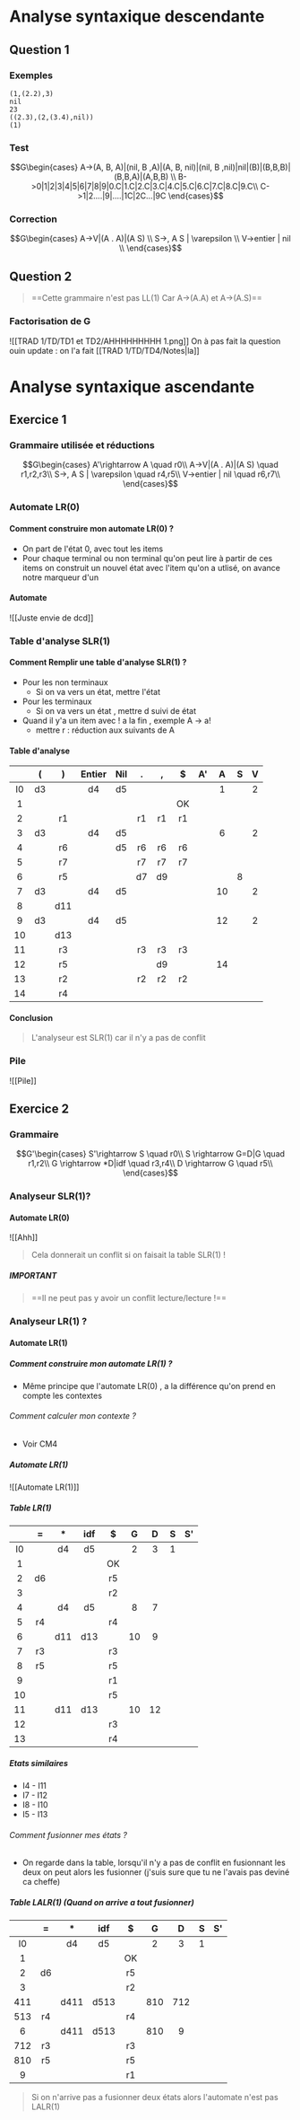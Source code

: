 # Analyse syntaxique descendante
## Question 1
### Exemples
```
(1,(2.2),3)
nil
23
((2.3),(2,(3.4),nil))
(1)
```
### Test
$$G\begin{cases}
A->(A, B, A)|(nil, B ,A)|(A, B, nil)|(nil, B ,nil)|nil|(B)|(B,B,B)|(B,B,A)|(A,B,B) \\
B->0|1|2|3|4|5|6|7|8|9|0.C|1.C|2.C|3.C|4.C|5.C|6.C|7.C|8.C|9.C\\
C->1|2....|9|....|1C|2C...|9C
\end{cases}$$
### Correction
$$G\begin{cases}
A->V|(A . A)|(A S) \\
S->, A S | \varepsilon \\ 
V->entier | nil \\ 
\end{cases}$$
## Question  2
> ==Cette grammaire n'est pas LL(1) Car A->(A.A)  et A->(A.S)==
### Factorisation de G
![[TRAD 1/TD/TD1 et TD2/AHHHHHHHHH 1.png]]
On à pas fait la question ouin
update : on l'a fait [[TRAD 1/TD/TD4/Notes|la]]
# Analyse syntaxique ascendante
## Exercice 1
### Grammaire utilisée et réductions
$$G\begin{cases}
A'\rightarrow A \quad r0\\
A->V|(A . A)|(A S) \quad r1,r2,r3\\
S->, A S | \varepsilon \quad r4,r5\\ 
V->entier | nil \quad r6,r7\\ 
\end{cases}$$
### Automate LR(0)
#### Comment construire mon automate LR(0) ?
- On part de l'état 0, avec tout les items
- Pour chaque terminal ou non terminal qu'on peut lire à partir de ces items on construit un nouvel état avec l'item qu'on a utlisé, on avance notre marqueur d'un 
#### Automate
![[Juste envie de dcd]]
### Table d'analyse SLR(1)
#### Comment Remplir une table d'analyse SLR(1) ?
- Pour les non terminaux
	- Si on va vers un état, mettre l'état
- Pour les terminaux
	- Si on va vers un état , mettre d suivi de état
- Quand il y'a un item avec ! a la fin , exemple A -> a!
	- mettre r : réduction  aux suivants de A
#### Table d'analyse

|     |  (  |  )  | Entier | Nil |  .  |  ,  |  $  | A'  |  A  |  S  |  V  |
| :-: | :-: | :-: | :----: | :-: | :-: | :-: | :-: | :-: | :-: | :-: | :-: |
| I0  | d3  |     |   d4   | d5  |     |     |     |     |  1  |     |  2  |
|  1  |     |     |        |     |     |     | OK  |     |     |     |     |
|  2  |     | r1  |        |     | r1  | r1  | r1  |     |     |     |     |
|  3  | d3  |     |   d4   | d5  |     |     |     |     |  6  |     |  2  |
|  4  |     | r6  |        | d5  | r6  | r6  | r6  |     |     |     |     |
|  5  |     | r7  |        |     | r7  | r7  | r7  |     |     |     |     |
|  6  |     | r5  |        |     | d7  | d9  |     |     |     |  8  |     |
|  7  | d3  |     |   d4   | d5  |     |     |     |     | 10  |     |  2  |
|  8  |     | d11 |        |     |     |     |     |     |     |     |     |
|  9  | d3  |     |   d4   | d5  |     |     |     |     | 12  |     |  2  |
| 10  |     | d13 |        |     |     |     |     |     |     |     |     |
| 11  |     | r3  |        |     | r3  | r3  | r3  |     |     |     |     |
| 12  |     | r5  |        |     |     | d9  |     |     | 14  |     |     |
| 13  |     | r2  |        |     | r2  | r2  | r2  |     |     |     |     |
| 14  |     | r4  |        |     |     |     |     |     |     |     |     |
#### Conclusion
> L'analyseur est SLR(1) car il n'y a pas de conflit
### Pile
![[Pile]]
## Exercice 2
### Grammaire
$$G'\begin{cases}
S'\rightarrow S \quad r0\\
S \rightarrow G=D|G \quad r1,r2\\
G \rightarrow  *D|idf \quad r3,r4\\ 
D \rightarrow G \quad r5\\ 
\end{cases}$$
### Analyseur SLR(1)?
#### Automate LR(0)
![[Ahh]]
> Cela donnerait un conflit si on faisait la table SLR(1) !
##### IMPORTANT
>  ==Il ne peut pas y avoir un conflit lecture/lecture !==
### Analyseur LR(1) ?
#### Automate LR(1) 
##### Comment construire mon automate LR(1) ? 
- Même principe que l'automate LR(0) , a la différence qu'on prend en compte les contextes 
###### Comment calculer mon contexte ?
- Voir CM4

##### Automate LR(1)
![[Automate LR(1)]]
##### Table LR(1)

|     |  =  |  *  | idf |  $  |  G  |  D  |  S  | S'  |
| :-: | :-: | :-: | :-: | :-: | :-: | :-: | :-: | :-: |
| I0  |     | d4  | d5  |     |  2  |  3  |  1  |     |
|  1  |     |     |     | OK  |     |     |     |     |
|  2  | d6  |     |     | r5  |     |     |     |     |
|  3  |     |     |     | r2  |     |     |     |     |
|  4  |     | d4  | d5  |     |  8  |  7  |     |     |
|  5  | r4  |     |     | r4  |     |     |     |     |
|  6  |     | d11 | d13 |     | 10  |  9  |     |     |
|  7  | r3  |     |     | r3  |     |     |     |     |
|  8  | r5  |     |     | r5  |     |     |     |     |
|  9  |     |     |     | r1  |     |     |     |     |
| 10  |     |     |     | r5  |     |     |     |     |
| 11  |     | d11 | d13 |     | 10  | 12  |     |     |
| 12  |     |     |     | r3  |     |     |     |     |
| 13  |     |     |     | r4  |     |     |     |     |
##### Etats similaires
- I4 - I11
- I7 - I12
- I8 - I10
- I5 - I13
###### Comment fusionner mes états ?
- On regarde dans la table, lorsqu'il n'y a pas de conflit en fusionnant les deux on peut alors les fusionner (j'suis sure que tu ne l'avais pas deviné ca cheffe)
##### Table LALR(1) (Quand on arrive a tout fusionner)

|     |  =  |  *   | idf  |  $  |  G  |  D  |  S  | S'  |
| :-: | :-: | :--: | :--: | :-: | :-: | :-: | :-: | :-: |
| I0  |     |  d4  |  d5  |     |  2  |  3  |  1  |     |
|  1  |     |      |      | OK  |     |     |     |     |
|  2  | d6  |      |      | r5  |     |     |     |     |
|  3  |     |      |      | r2  |     |     |     |     |
| 411 |     | d411 | d513 |     | 810 | 712 |     |     |
| 513 | r4  |      |      | r4  |     |     |     |     |
|  6  |     | d411 | d513 |     | 810 |  9  |     |     |
| 712 | r3  |      |      | r3  |     |     |     |     |
| 810 | r5  |      |      | r5  |     |     |     |     |
|  9  |     |      |      | r1  |     |     |     |     |

> Si on n'arrive pas a fusionner deux états alors l'automate n'est pas LALR(1)